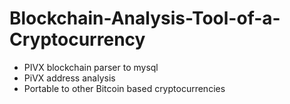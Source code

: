 # Blockchain-Analysis-Tool-of-a-Cryptocurrency
- PIVX blockchain parser to mysql
- PiVX address analysis
- Portable to other Bitcoin based cryptocurrencies
